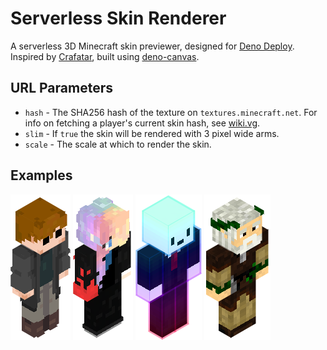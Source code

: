 # Serverless Skin Renderer

A serverless 3D Minecraft skin previewer, designed for [Deno Deploy](https://deno.com/deploy). Inspired by [Crafatar](https://crafatar.com/), built using [deno-canvas](https://deno.land/x/canvas@v1.4.1).

## URL Parameters

-   `hash` - The SHA256 hash of the texture on `textures.minecraft.net`. For info on fetching a player's current skin hash, see [wiki.vg](https://wiki.vg/Mojang_API#UUID_to_Profile_and_Skin.2FCape).
-   `slim` - If `true` the skin will be rendered with 3 pixel wide arms.
-   `scale` - The scale at which to render the skin.

## Examples

![Dr_ec_'s Skin](https://raw.githubusercontent.com/NimajnebEC/serverless-skin-renderer/main/examples/bad3e40bd340555fadefd36b6d83b4e086d14a90ea4eb3fd599593cadde408e6.png) ![sectum_sempra's Skin](https://raw.githubusercontent.com/NimajnebEC/serverless-skin-renderer/main/examples/3da702dd5d7508fba2bebe5154f4820e57787d9e672e506482cfa7b4b788f2b.png) ![Aefar's Skin](https://raw.githubusercontent.com/NimajnebEC/serverless-skin-renderer/main/examples/86e531cd7a83d8028bd807c67dd40b5b5ea7b32a4e99bf344bf75c6a33d5fd79.png) ![jeb_'s Skin](https://raw.githubusercontent.com/NimajnebEC/serverless-skin-renderer/main/examples/7fd9ba42a7c81eeea22f1524271ae85a8e045ce0af5a6ae16c6406ae917e68b5.png)
